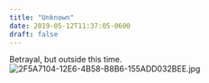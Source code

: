 ```yaml
---
title: "Unknown"
date: 2019-05-12T11:37:05-0600
draft: false
---
```


Betrayal, but outside this time. ![2F5A7104-12E6-4B58-B8B6-155ADD032BEE.jpg](http://ianwhitney.micro.blog/uploads/2019/eeea87ccb9.jpg)
